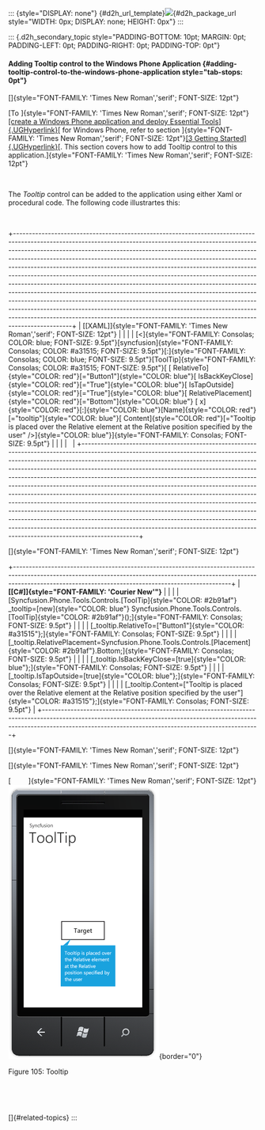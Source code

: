 ::: {style="DISPLAY: none"}
[](ms-xhelp:///?Id=d2h_url_template){#d2h_url_template}![](!package_url!){#d2h_package_url style="WIDTH: 0px; DISPLAY: none; HEIGHT: 0px"}
:::

::: {.d2h_secondary_topic style="PADDING-BOTTOM: 10pt; MARGIN: 0pt; PADDING-LEFT: 0pt; PADDING-RIGHT: 0pt; PADDING-TOP: 0pt"}
#### Adding Tooltip control to the Windows Phone Application {#adding-tooltip-control-to-the-windows-phone-application style="tab-stops: 0pt"}

[]{style="FONT-FAMILY: 'Times New Roman','serif'; FONT-SIZE: 12pt"} 

[To ]{style="FONT-FAMILY: 'Times New Roman','serif'; FONT-SIZE: 12pt"}[[create a Windows Phone application and deploy Essential Tools]{.UGHyperlink}](ms-xhelp:///?Id=5fcac24b-a16b-4dff-a48a-571fc711de4c)[ for Windows Phone, refer to section ]{style="FONT-FAMILY: 'Times New Roman','serif'; FONT-SIZE: 12pt"}[[3 Getting Started]{.UGHyperlink}](ms-xhelp:///?Id=1227f833-c9a0-4862-ab58-fcd7ae3c42b7)[. This section covers how to add Tooltip control to this application.]{style="FONT-FAMILY: 'Times New Roman','serif'; FONT-SIZE: 12pt"}

 

The *Tooltip* control can be added to the application using either Xaml or procedural code. The following code illustrartes this:

 

+------------------------------------------------------------------------------------------------------------------------------------------------------------------------------------------------------------------------------------------------------------------------------------------------------------------------------------------------------------------------------------------------------------------------------------------------------------------------------------------------------------------------------------------------------------------------------------------------------------------------------------------------------------------------------------------------------------------------------------------------------------------------------------------------------------------------------------------------------------------------------------------------------------+
| [\[XAML\]]{style="FONT-FAMILY: 'Times New Roman','serif'; FONT-SIZE: 12pt"}                                                                                                                                                                                                                                                                                                                                                                                                                                                                                                                                                                                                                                                                                                                                                                                                                                |
|                                                                                                                                                                                                                                                                                                                                                                                                                                                                                                                                                                                                                                                                                                                                                                                                                                                                                                            |
| [\<]{style="FONT-FAMILY: Consolas; COLOR: blue; FONT-SIZE: 9.5pt"}[syncfusion]{style="FONT-FAMILY: Consolas; COLOR: #a31515; FONT-SIZE: 9.5pt"}[:]{style="FONT-FAMILY: Consolas; COLOR: blue; FONT-SIZE: 9.5pt"}[ToolTip]{style="FONT-FAMILY: Consolas; COLOR: #a31515; FONT-SIZE: 9.5pt"}[ [ RelativeTo]{style="COLOR: red"}[=\"Button1\"]{style="COLOR: blue"}[ IsBackKeyClose]{style="COLOR: red"}[=\"True\"]{style="COLOR: blue"}[ IsTapOutside]{style="COLOR: red"}[=\"True\"]{style="COLOR: blue"}[ RelativePlacement]{style="COLOR: red"}[=\"Bottom\"]{style="COLOR: blue"} [ x]{style="COLOR: red"}[:]{style="COLOR: blue"}[Name]{style="COLOR: red"}[=\"tooltip\"]{style="COLOR: blue"}[ Content]{style="COLOR: red"}[=\"Tooltip is placed over the Relative element at the Relative position specified by the user\" /\>]{style="COLOR: blue"}]{style="FONT-FAMILY: Consolas; FONT-SIZE: 9.5pt"} |
|                                                                                                                                                                                                                                                                                                                                                                                                                                                                                                                                                                                                                                                                                                                                                                                                                                                                                                            |
|                                                                                                                                                                                                                                                                                                                                                                                                                                                                                                                                                                                                                                                                                                                                                                                                                                                                                                            |
+------------------------------------------------------------------------------------------------------------------------------------------------------------------------------------------------------------------------------------------------------------------------------------------------------------------------------------------------------------------------------------------------------------------------------------------------------------------------------------------------------------------------------------------------------------------------------------------------------------------------------------------------------------------------------------------------------------------------------------------------------------------------------------------------------------------------------------------------------------------------------------------------------------+

[]{style="FONT-FAMILY: 'Times New Roman','serif'; FONT-SIZE: 12pt"} 

+--------------------------------------------------------------------------------------------------------------------------------------------------------------------------------------------------------------------------------+
| **[\[C#\]]{style="FONT-FAMILY: 'Courier New'"}**                                                                                                                                                                               |
|                                                                                                                                                                                                                                |
| [Syncfusion.Phone.Tools.Controls.[ToolTip]{style="COLOR: #2b91af"} \_tooltip=[new]{style="COLOR: blue"} Syncfusion.Phone.Tools.Controls.[ToolTip]{style="COLOR: #2b91af"}();]{style="FONT-FAMILY: Consolas; FONT-SIZE: 9.5pt"} |
|                                                                                                                                                                                                                                |
| [\_tooltip.RelativeTo=[\"Button1\"]{style="COLOR: #a31515"};]{style="FONT-FAMILY: Consolas; FONT-SIZE: 9.5pt"}                                                                                                                 |
|                                                                                                                                                                                                                                |
| [\_tooltip.RelativePlacement=Syncfusion.Phone.Tools.Controls.[Placement]{style="COLOR: #2b91af"}.Bottom;]{style="FONT-FAMILY: Consolas; FONT-SIZE: 9.5pt"}                                                                     |
|                                                                                                                                                                                                                                |
| [\_tooltip.IsBackKeyClose=[true]{style="COLOR: blue"};]{style="FONT-FAMILY: Consolas; FONT-SIZE: 9.5pt"}                                                                                                                       |
|                                                                                                                                                                                                                                |
| [\_tooltip.IsTapOutside=[true]{style="COLOR: blue"};]{style="FONT-FAMILY: Consolas; FONT-SIZE: 9.5pt"}                                                                                                                         |
|                                                                                                                                                                                                                                |
| [\_tooltip.Content=[\"Tooltip is placed over the Relative element at the Relative position specified by the user\"]{style="COLOR: #a31515"};]{style="FONT-FAMILY: Consolas; FONT-SIZE: 9.5pt"}                                 |
+--------------------------------------------------------------------------------------------------------------------------------------------------------------------------------------------------------------------------------+

[]{style="FONT-FAMILY: 'Times New Roman','serif'; FONT-SIZE: 12pt"} 

[]{style="FONT-FAMILY: 'Times New Roman','serif'; FONT-SIZE: 12pt"} 

[         ]{style="FONT-FAMILY: 'Times New Roman','serif'; FONT-SIZE: 12pt"}![](ImagesExt/image78_105.png){border="0"}

Figure 105: Tooltip

 

 

[]{#related-topics}
:::

